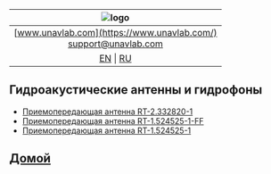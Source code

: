 
| ![logo](https://ucnl.github.io/documentation/sm_logo.png) |
| :---: |
| [www.unavlab.com](https://www.unavlab.com/) <br/> [support@unavlab.com](mailto:support@unavlab.com) |
| [EN](underwater_acoustic_antennas_en.md) \| [RU](underwater_acoustic_antennas_ru.md) |

## Гидроакустические антенны и гидрофоны
* [Приемопередающая антенна RT-2.332820-1](/documentation/RU/Transducers/RT_2_332820_1_Specification_ru.md)
* [Приемопередающая антенна RT-1.524525-1-FF](/documentation/RU/Transducers/RT_1_524525_1_FF_Specification_ru.md)
* [Приемопередающая антенна  RT-1.524525-1](/documentation/RU/Transducers/RT-1.524525-1_specification_ru.md)

## [Домой](README_RU.md)
